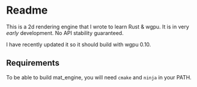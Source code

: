 # Readme

This is a 2d rendering engine that I wrote to learn Rust & wgpu. It is in very _early_ development. No API stability guaranteed.

I have recently updated it so it should build with wgpu 0.10.

## Requirements

To be able to build mat_engine, you will need
`cmake` and `ninja` in your PATH.

